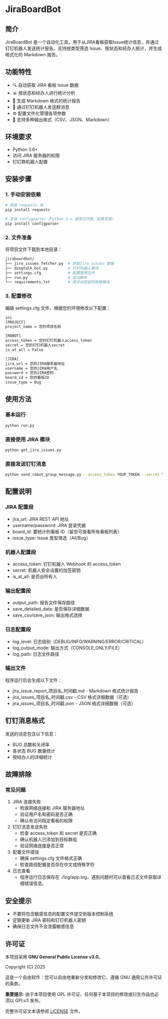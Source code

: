 # JiraBoardBot

## 简介
JiraBoardBot 是一个自动化工具，用于从JIRA看板获取Issue统计信息，并通过钉钉机器人发送统计报告。支持按类型筛选 Issue、按状态和经办人统计，并生成格式化的 Markdown 报告。

## 功能特性
- 🔍 自动获取 JIRA 看板 Issue 数据
- 📊 按状态和经办人进行统计分析
- 📝 生成 Markdown 格式的统计报告
- 🤖 通过钉钉机器人发送群消息
- ⚙️ 配置文件化管理各项参数
- 📁 支持多种输出格式（CSV、JSON、Markdown）

## 环境要求
- Python 3.6+
- 访问 JIRA 服务器的权限
- 钉钉群机器人配置

## 安装步骤
### 1. 手动安装依赖
```bash
# 安装 requests 库
pip install requests

# 安装 configparser（Python 3.x 通常已内置，如需安装）
pip install configparser
```

### 2. 文件准备
将项目文件下载到本地目录：
```bash
jiraboardbot/
├── jira_issues_fetcher.py  # 获取jira issues 数据
├── dingtalk_bot.py         # 钉钉机器人模块
├── settings.cfg            # 配置管理文件
├── run.py                  # 启动脚本
└── requirements.txt        # 需手动安装的依赖模块
```

### 3. 配置修改
编辑 settings.cfg 文件，根据您的环境修改以下配置：
```bash
ini
[PROJECT]
project_name = 您的项目名称

[ROBOT]
access_token = 您的钉钉机器人access_token
secret = 您的钉钉机器人secret
is_at_all = False

[JIRA]
jira_url = 您的JIRA服务器地址
username = 您的JIRA用户名
password = 您的JIRA密码
board_id = 您的看板ID
issue_type = Bug
```

## 使用方法
### 基本运行
```bash
python run.py
```

### 直接使用 JIRA 模块
```bash
python get_jira_issues.py
```

### 直接发送钉钉消息
```bash
python send_robot_group_message.py --access_token YOUR_TOKEN --secret YOUR_SECRET --msg "测试消息"
```

## 配置说明
### JIRA 配置段
- jira_url: JIRA REST API 地址
- username/password: JIRA 登录凭据
- board_id: 要统计的看板 ID（留空可查看所有看板列表）
- issue_type: Issue 类型筛选（All/Bug）

### 机器人配置段
- access_token: 钉钉机器人 Webhook 的 access_token
- secret: 机器人安全设置的加签密钥
- is_at_all: 是否@所有人

### 输出配置段
- output_path: 报告文件保存路径
- save_detailed_data: 是否保存详细数据
- save_csv/save_json: 输出格式选择

### 日志配置段
- log_level: 日志级别（DEBUG/INFO/WARNING/ERROR/CRITICAL）
- log_output_mode: 输出方式（CONSOLE_ONLY/FILE）
- log_path: 日志文件路径

### 输出文件
程序运行后会生成以下文件：
- jira_issue_report_项目名_时间戳.md - Markdown 格式统计报告
- jira_issues_项目名_时间戳.csv - CSV 格式详细数据（可选）
- jira_issues_项目名_时间戳.json - JSON 格式详细数据（可选）

## 钉钉消息格式
发送的消息包含以下信息：
- BUG 总数和关闭率
- 各状态 BUG 数量统计
- 按经办人的详细统计

## 故障排除
### 常见问题
1. JIRA 连接失败
   - 检查网络连接和 JIRA 服务器地址
   - 验证用户名和密码是否正确
   - 确认有访问指定看板的权限
2. 钉钉消息发送失败
   - 检查 access_token 和 secret 是否正确
   - 确认机器人已添加到目标群组
   - 验证网络连接是否正常
3. 配置文件错误
   - 确保 settings.cfg 文件格式正确
   - 检查路径配置是否存在中文或特殊字符
4. 日志查看
   - 程序运行日志保存在 ./log/app.log，遇到问题时可以查看日志文件获取详细错误信息。

## 安全提示
- 不要将包含敏感信息的配置文件提交到版本控制系统
- 定期更新 JIRA 密码和钉钉机器人密钥
- 确保日志文件不会泄露敏感信息

## 许可证
本项目采用 **GNU General Public License v3.0**。

Copyright (C) 2025

这是一个自由软件：您可以自由地重新分发和修改它，遵循 GNU 通用公共许可证的条款。

**重要提示**: 由于本项目使用 GPL 许可证，任何基于本项目的修改或衍生作品也必须以 GPLv3 发布。

完整许可证文本请参阅 [LICENSE](LICENSE) 文件。
